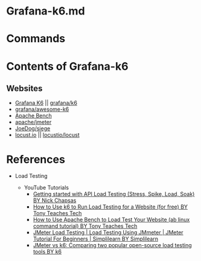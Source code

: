 # Grafana-k6.md

# Commands

# Contents of Grafana-k6

## Websites

* [Grafana K6](https://k6.io/) || [grafana/k6](https://github.com/grafana/k6)
* [grafana/awesome-k6](https://github.com/grafana/awesome-k6)
* [Apache Bench](https://httpd.apache.org/docs/2.4/programs/ab.html)
* [apache/jmeter](https://github.com/apache/jmeter)
* [JoeDog/siege](https://github.com/JoeDog/siege/)
* [locust.io](https://locust.io/) || [locustio/locust](https://github.com/locustio/locust)

# References

* Load Testing

  * YouTube Tutorials
    * [Getting started with API Load Testing (Stress, Spike, Load, Soak) BY Nick Chapsas](https://www.youtube.com/watch?v=r-Jte8Y8zag)
    * [How to Use k6 to Run Load Testing for a Website (for free) BY Tony Teaches Tech](https://www.youtube.com/watch?v=ukoC319npUw)
    * [How to Use Apache Bench to Load Test Your Website (ab linux command tutorial) BY Tony Teaches Tech](https://www.youtube.com/watch?v=2kpd7HceFz4)
    * [JMeter Load Testing | Load Testing Using JMmeter | JMeter Tutorial For Beginners | Simplilearn BY Simplilearn](https://www.youtube.com/watch?v=NTyY8wKSvik)
    * [JMeter vs k6: Comparing two popular open-source load testing tools BY k6](https://www.youtube.com/watch?v=noZppBruOSY)
